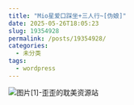 ```yaml
---
title: "Mio星爱口踩坐+三人行~[伪娘]"
date: 2025-05-26T18:05:23
slug: 19354928
permalink: /posts/19354928/
categories:
  - 未分类
tags:
  - wordpress
---
```


![图片[1]-歪歪的耽美资源站](/images/wp/19354928-1cfc6e75.jpg)

